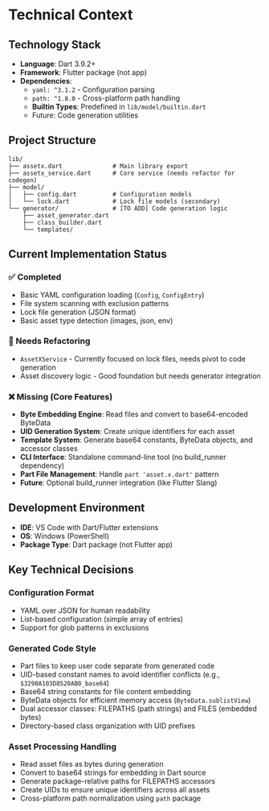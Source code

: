 # Technical Context

## Technology Stack
- **Language**: Dart 3.9.2+
- **Framework**: Flutter package (not app)
- **Dependencies**: 
  - `yaml: ^3.1.2` - Configuration parsing
  - `path: ^1.8.0` - Cross-platform path handling
  - **Builtin Types**: Predefined in `lib/model/builtin.dart`
  - Future: Code generation utilities

## Project Structure
```
lib/
├── assetx.dart              # Main library export
├── assetx_service.dart      # Core service (needs refactor for codegen)
├── model/
│   ├── config.dart          # Configuration models
│   └── lock.dart            # Lock file models (secondary)
└── generator/               # [TO ADD] Code generation logic
    ├── asset_generator.dart
    ├── class_builder.dart  
    └── templates/
```

## Current Implementation Status

### ✅ Completed
- Basic YAML configuration loading (`Config`, `ConfigEntry`)
- File system scanning with exclusion patterns
- Lock file generation (JSON format)
- Basic asset type detection (images, json, env)

### 🔄 Needs Refactoring 
- `AssetXService` - Currently focused on lock files, needs pivot to code generation
- Asset discovery logic - Good foundation but needs generator integration

### ❌ Missing (Core Features)
- **Byte Embedding Engine**: Read files and convert to base64-encoded ByteData
- **UID Generation System**: Create unique identifiers for each asset
- **Template System**: Generate base64 constants, ByteData objects, and accessor classes
- **CLI Interface**: Standalone command-line tool (no build_runner dependency)  
- **Part File Management**: Handle `part 'asset.x.dart'` pattern
- **Future**: Optional build_runner integration (like Flutter Slang)

## Development Environment
- **IDE**: VS Code with Dart/Flutter extensions
- **OS**: Windows (PowerShell)
- **Package Type**: Dart package (not Flutter app)

## Key Technical Decisions

### Configuration Format
- YAML over JSON for human readability
- List-based configuration (simple array of entries)
- Support for glob patterns in exclusions

### Generated Code Style
- Part files to keep user code separate from generated code
- UID-based constant names to avoid identifier conflicts (e.g., `$3290A103D8520AB0_base64`)
- Base64 string constants for file content embedding
- ByteData objects for efficient memory access (`ByteData.sublistView`)
- Dual accessor classes: FILEPATHS (path strings) and FILES (embedded bytes)
- Directory-based class organization with UID prefixes

### Asset Processing Handling
- Read asset files as bytes during generation
- Convert to base64 strings for embedding in Dart source
- Generate package-relative paths for FILEPATHS accessors
- Create UIDs to ensure unique identifiers across all assets
- Cross-platform path normalization using `path` package